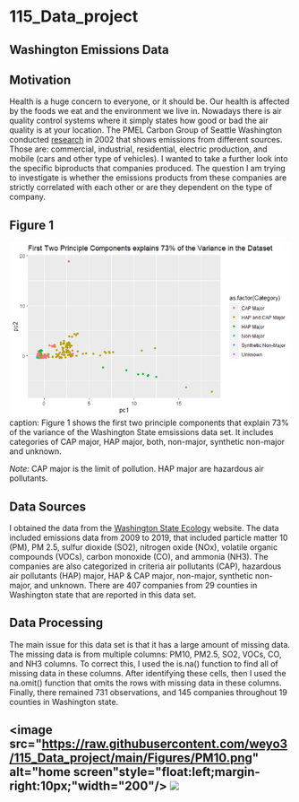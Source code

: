 # 115_Data_project

## Washington Emissions Data

## Motivation

Health is a huge concern to everyone, or it should be. Our health is affected by the foods we eat and the environment we live in. Nowadays there is air quality control systems where it simply states how good or bad the air quality is at your location. The PMEL Carbon Group of Seattle Washington conducted [research](https://www.pmel.noaa.gov/co2/story/WA+State+Emissions) in 2002 that shows emissions from different sources. Those are: commercial, industrial, residential, electric production, and mobile (cars and other type of vehicles). I wanted to take a further look into the specific biproducts that companies produced. The question I am trying to investigate is whether the emissions products from these companies are strictly correlated with each other or are they dependent on the type of company. 

## Figure 1

<img src="https://raw.githubusercontent.com/weyo3/115_Data_project/main/Hwk11_1a.png">
caption: Figure 1 shows the first two principle components that explain 73% of the variance of the Washington State emsissions data set. It includes categories of CAP major, HAP major, both, non-major, synthetic non-major and unknown. 


*Note:* CAP major is the limit of pollution. HAP major are hazardous air pollutants. 

## Data Sources
I obtained the data from the [Washington State Ecology](https://ecology.wa.gov/Research-Data?type=2&topics=&cats=&searchtext=Washington+Reported+Point+Source+Emissions+(2009+%e2%80%93+2019)&searchmode=allwords) website. The data included emissions data from 2009 to 2019, that included particle matter 10 (PM), PM 2.5, sulfur dioxide (SO2), nitrogen oxide (NOx), volatile organic compounds (VOCs), carbon monoxide (CO), and ammonia (NH3). The companies are also categorized in criteria air pollutants (CAP), hazardous air pollutants (HAP) major, HAP & CAP major, non-major, synthetic non-major, and unknown.  There are 407 companies from 29 counties in Washington state that are reported in this data set.

## Data Processing

The main issue for this data set is that it has a large amount of missing data. The missing data is from multiple columns: PM10, PM2.5, SO2, VOCs, CO, and NH3 columns. To correct this, I used the is.na() function to find all of missing data in these columns. After identifying these cells, then I used the na.omit() function that omits the rows with missing data in these columns. Finally, there remained 731 observations, and 145 companies throughout 19 counties in Washington state.

## <image src="https://raw.githubusercontent.com/weyo3/115_Data_project/main/Figures/PM10.png" alt="home screen"style="float:left;margin-right:10px;"width="200"/> <image src="https://raw.githubusercontent.com/weyo3/115_Data_project/main/Figures/PM2.5.png">
